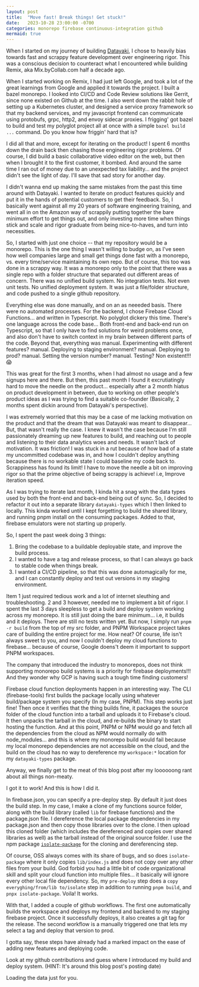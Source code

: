 ```yaml
---
layout: post
title:  "Move fast! Break things! Get stuck!"
date:   2023-10-28 23:00:00 -0700
categories: monorepo firebase continuous-integration github
mermaid: true
---
```


When I started on my journey of building [Datayaki][datayaki], I chose to heavily bias towards fast and scrappy feature development over engineering rigor. This was a conscious decision to counteract what I encountered while building Remix, aka Mix.byCollab.com half a decade ago.

When I started working on Remix, I had just left Google, and took a lot of the great learnings from Google and applied it towards the project. I built a bazel monorepo. I looked into CI/CD and Code Review solutions like Gerrit, since none existed on Github at the time. I also went down the rabbit hole of setting up a Kubernetes cluster, and designed a service proxy framework so that my backend services, and my javascript frontend can communicate using protobufs, grpc, http2, and envoy sidecar proxies. I frigging' got bazel to build and test my polyglot project all at once with a simple `bazel build ...` command. Do you know how friggin' hard that is?

I did all that and more, except for iterating on the product! I spent 6 months down the drain back then chasing those engineering rigor problems. Of course, I did build a basic collaborative video editor on the web, but then when I brought it to the first customer, it bombed. And around the same time I ran out of money due to an unexpected tax liability... and the project didn't see the light of day. I'll save that sad story for another day.

I didn't wanna end up making the same mistakes from the past this time around with Datayaki. I wanted to iterate on product features quickly and put it in the hands of potential customers to get their feedback. So, I basically went against all my 20 years of software engineering training, and went all in on the Amazon way of scrappily putting together the bare minimum effort to get things out, and only investing more time when things stick and scale and rigor graduate from being nice-to-haves, and turn into necessities.
<!-- more -->
So, I started with just one choice -- that my repository would be a monorepo. This is the one thing I wasn't willing to budge on, as I've seen how well companies large and small get things done fast with a monorepo, vs. every time/service maintaining its own repo. But of course, this too was done in a scrappy way. It was a monorepo only to the point that there was a single repo with a folder structure that separated out different areas of concern. There was no unified build system. No integration tests. Not even unit tests. No unified deployment system. It was just a file/folder structure, and code pushed to a single github repository.

Everything else was done manually, and on an as neeeded basis. There were no automated processes. For the backend, I chose Firebase Cloud Functions... and written in Typescript. No polyglot dickery this time. There's one language across the code base... Both front-end and back-end run on Typescript, so that I only have to find solutions for weird problems once, and also don't have to switch context in my brain between different parts of the code. Beyond that, everything was manual. Experimenting with different features? manual. Deploying to staging environment? manual. Deploying to prod? manual. Setting the version number? manual. Testing? Non existent!!!😱

This was great for the first 3 months, when I had almost no usage and a few signups here and there. But then, this past month I found it excrutiatingly hard to move the needle on the product... especially after a 2 month hiatus on product development in between, due to working on other people's product ideas as I was trying to find a suitable co-founder (Basically, 2 months spent dickin around from Datayaki's perspective).

I was extremely worried that this may be a case of me lacking motivation on the product and that the dream that was Datayaki was meant to disappear... But, that wasn't really the case. I knew it wasn't the case because I'm still passionately dreaming up new features to build, and reaching out to people and listening to their data analytics woes and needs. It wasn't lack of motivation. It was friction! I was stuck in a rut because of how bad of a state my uncommitted codebase was in, and how I couldn't deploy anything because there is no workable state I could baseline my code back to. Scrappiness has found its limit! I have to move the needle a bit on improving rigor so that the prime objective of being scrappy is achieve! i.e, Improve iteration speed.

As I was trying to iterate last month, I kinda hit a snag with the data types used by both the front-end and back-end being out of sync. So, I decided to refactor it out into a separate library `datayaki-types` which I then linked to locally. This kinda worked until I kept forgetting to build the shared library, and running pnpm install on the consuming packages. Added to that, firebase emulators were not starting up properly.

So, I spent the past week doing 3 things:

1. Bring the codebase to a buildable deployable state, and improve the build process.
2. I wanted to have a tag and release process, so that I can always go back to stable code when things break.
3. I wanted a CI/CD pipeline, so that this was done automagically for me, and I can constantly deploy and test out versions in my staging environment.

Item 1 just required tedious work and a lot of internet sleuthing and troubleshooting. 2 and 3 however, needed me to implement a bit of rigor. I spent the last 3 days sleepless to get a build and deploy system working across my monorepo. It is still just doing the bare minimum... i.e, it builds and it deploys. There are still no tests written yet. But now, I simply run `pnpm -r build` from the top of my src folder, and PNPM Workspace project takes care of building the entire project for me. How neat? Of course, life isn't always sweet to you, and now I couldn't deploy my cloud functions to firebase... because of course, Google doens't deem it important to support PNPM workspaces.

The company that introduced the industry to monorepos, does not think supporting monorepo build systems is a priority for firebase deployments!!! And they wonder why GCP is having such a tough time finding customers!

Firebase cloud function deployments happen in an interesting way. The CLI (firebase-tools) first builds the package locally using whatever build/package system you specify (In my case, PNPM). This step works just fine! Then once it verifies that the thing builds fine, it packages the source folder of the cloud function into a tarball and uploads it to Firebase's cloud. It then unpacks the tarball in the cloud, and re-builds the binary to start hosting the function. And at this point, PNPM or NPM would go and fetch all the dependencies from the cloud as NPM would normally do with node_modules... and this is where my monorepo build would fail because my local monorepo dependencies are not accessible on the cloud, and the build on the cloud has no way to dereference my `workspace:*` location for my `datayaki-types` package.

Anyway, we finally get to the meat of this blog post after my loooooong rant about all things non-meaty.

I got it to work! And this is how I did it.

In firebase.json, you can specify a pre-deploy step. By default it just does the build step. In my case, I make a clone of my functions source folder, along with the build library (called `lib` for firebase functions) and the package.json file. I dereference the local package dependencies in my package.json and then copy those libraries over to the clone. I then upload this cloned folder (which includes the dereferenced and copies over shared libraries as well) as the tarball instead of the original source folder. I use the npm package [`isolate-package`][isolate] for the cloning and dereferencing step.

Of course, OSS always comes with its share of bugs, and so does `isolate-package` where it only copies `lib/index.js` and does not copy over any other files from your build. God forbid you had a little bit of code organizational skill and split your cloud function into multiple files... it basically will ignore every other local file dependency. So, my `pre-deploy` step does a `copy everyghing/from/lib to/isolate` step in addition to running `pnpm build`, and `pnpx isolate-package`. Voila! It works.

With that, I added a couple of github workflows. The first one automatically builds the workspace and deploys my frontend and backend to my staging firebase project. Once it successfully deploys, it also creates a git tag for the release. The second workflow is a manually triggered one that lets my select a tag and deploy that version to prod.

I gotta say, these steps have already had a marked impact on the ease of adding new features and deploying code.

Look at my github contributions and guess where I introduced my build and deploy system. (HINT: It's around this blog post's posting date)

<script
  src="https://cdn.rawgit.com/IonicaBizau/github-calendar/gh-pages/dist/github-calendar.min.js"
>
</script>

<!-- Optionally, include the theme (if you don't want to struggle to write the CSS) -->
<link
  rel="stylesheet"
  href="https://cdn.rawgit.com/IonicaBizau/github-calendar/gh-pages/dist/github-calendar.css"
/>

<!-- Prepare a container for your calendar. -->
<div class="calendar">
    <!-- Loading stuff -->
    Loading the data just for you.
</div>

<script>
    new GitHubCalendar(".calendar", "thekumar");
</script>

[isolate]:https://www.npmjs.com/package/isolate-package
[datayaki]:https://datayaki.com